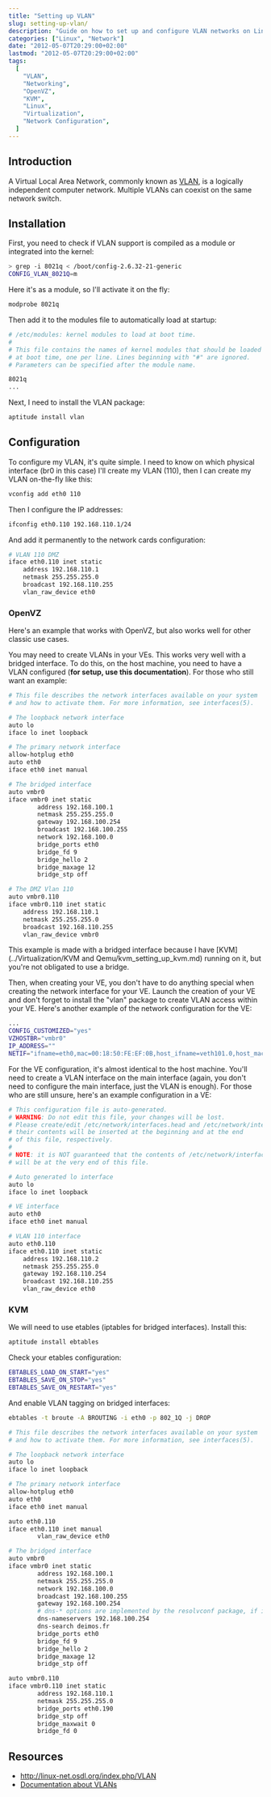 ```yaml
---
title: "Setting up VLAN"
slug: setting-up-vlan/
description: "Guide on how to set up and configure VLAN networks on Linux systems, including OpenVZ and KVM virtualization environments."
categories: ["Linux", "Network"]
date: "2012-05-07T20:29:00+02:00"
lastmod: "2012-05-07T20:29:00+02:00"
tags:
  [
    "VLAN",
    "Networking",
    "OpenVZ",
    "KVM",
    "Linux",
    "Virtualization",
    "Network Configuration",
  ]
---
```


## Introduction

A Virtual Local Area Network, commonly known as [VLAN](https://en.wikipedia.org/wiki/VLAN), is a logically independent computer network. Multiple VLANs can coexist on the same network switch.

## Installation

First, you need to check if VLAN support is compiled as a module or integrated into the kernel:

```bash
> grep -i 8021q < /boot/config-2.6.32-21-generic
CONFIG_VLAN_8021Q=m
```

Here it's as a module, so I'll activate it on the fly:

```bash
modprobe 8021q
```

Then add it to the modules file to automatically load at startup:

```bash
# /etc/modules: kernel modules to load at boot time.
#
# This file contains the names of kernel modules that should be loaded
# at boot time, one per line. Lines beginning with "#" are ignored.
# Parameters can be specified after the module name.

8021q
...
```

Next, I need to install the VLAN package:

```bash
aptitude install vlan
```

## Configuration

To configure my VLAN, it's quite simple. I need to know on which physical interface (br0 in this case) I'll create my VLAN (110), then I can create my VLAN on-the-fly like this:

```bash
vconfig add eth0 110
```

Then I configure the IP addresses:

```bash
ifconfig eth0.110 192.168.110.1/24
```

And add it permanently to the network cards configuration:

```bash
# VLAN 110 DMZ
iface eth0.110 inet static
    address 192.168.110.1
    netmask 255.255.255.0
    broadcast 192.168.110.255
    vlan_raw_device eth0
```

### OpenVZ

Here's an example that works with OpenVZ, but also works well for other classic use cases.

You may need to create VLANs in your VEs. This works very well with a bridged interface. To do this, on the host machine, you need to have a VLAN configured (**for setup, use this documentation**). For those who still want an example:

```bash
# This file describes the network interfaces available on your system
# and how to activate them. For more information, see interfaces(5).

# The loopback network interface
auto lo
iface lo inet loopback

# The primary network interface
allow-hotplug eth0
auto eth0
iface eth0 inet manual

# The bridged interface
auto vmbr0
iface vmbr0 inet static
        address 192.168.100.1
        netmask 255.255.255.0
        gateway 192.168.100.254
        broadcast 192.168.100.255
        network 192.168.100.0
        bridge_ports eth0
        bridge_fd 9
        bridge_hello 2
        bridge_maxage 12
        bridge_stp off

# The DMZ Vlan 110
auto vmbr0.110
iface vmbr0.110 inet static
	address 192.168.110.1
	netmask 255.255.255.0
	broadcast 192.168.110.255
	vlan_raw_device vmbr0
```

This example is made with a bridged interface because I have [KVM](../Virtualization/KVM and Qemu/kvm_setting_up_kvm.md) running on it, but you're not obligated to use a bridge.

Then, when creating your VE, you don't have to do anything special when creating the network interface for your VE. Launch the creation of your VE and don't forget to install the "vlan" package to create VLAN access within your VE. Here's another example of the network configuration for the VE:

```bash
...
CONFIG_CUSTOMIZED="yes"
VZHOSTBR="vmbr0"
IP_ADDRESS=""
NETIF="ifname=eth0,mac=00:18:50:FE:EF:0B,host_ifname=veth101.0,host_mac=00:18:50:07:B8:F4"
```

For the VE configuration, it's almost identical to the host machine. You'll need to create a VLAN interface on the main interface (again, you don't need to configure the main interface, just the VLAN is enough). For those who are still unsure, here's an example configuration in a VE:

```bash
# This configuration file is auto-generated.
# WARNING: Do not edit this file, your changes will be lost.
# Please create/edit /etc/network/interfaces.head and /etc/network/interfaces.tail instead,
# their contents will be inserted at the beginning and at the end
# of this file, respectively.
#
# NOTE: it is NOT guaranteed that the contents of /etc/network/interfaces.tail
# will be at the very end of this file.

# Auto generated lo interface
auto lo
iface lo inet loopback

# VE interface
auto eth0
iface eth0 inet manual

# VLAN 110 interface
auto eth0.110
iface eth0.110 inet static
	address 192.168.110.2
	netmask 255.255.255.0
	gateway 192.168.110.254
	broadcast 192.168.110.255
	vlan_raw_device eth0
```

### KVM

We will need to use etables (iptables for bridged interfaces). Install this:

```bash
aptitude install ebtables
```

Check your etables configuration:

```bash
EBTABLES_LOAD_ON_START="yes"
EBTABLES_SAVE_ON_STOP="yes"
EBTABLES_SAVE_ON_RESTART="yes"
```

And enable VLAN tagging on bridged interfaces:

```bash
ebtables -t broute -A BROUTING -i eth0 -p 802_1Q -j DROP
```

``` bash hl_lines="8-15 34-41"
# This file describes the network interfaces available on your system
# and how to activate them. For more information, see interfaces(5).

# The loopback network interface
auto lo
iface lo inet loopback

# The primary network interface
allow-hotplug eth0
auto eth0
iface eth0 inet manual

auto eth0.110
iface eth0.110 inet manual
        vlan_raw_device eth0

# The bridged interface
auto vmbr0
iface vmbr0 inet static
        address 192.168.100.1
        netmask 255.255.255.0
        network 192.168.100.0
        broadcast 192.168.100.255
        gateway 192.168.100.254
        # dns-* options are implemented by the resolvconf package, if installed
        dns-nameservers 192.168.100.254
        dns-search deimos.fr
        bridge_ports eth0
        bridge_fd 9
        bridge_hello 2
        bridge_maxage 12
        bridge_stp off

auto vmbr0.110
iface vmbr0.110 inet static
        address 192.168.110.1
        netmask 255.255.255.0
        bridge_ports eth0.190
        bridge_stp off
        bridge_maxwait 0
        bridge_fd 0
```

## Resources

- http://linux-net.osdl.org/index.php/VLAN
- [Documentation about VLANs](../../static/pdf/routage.inter-vlan.pdf)
